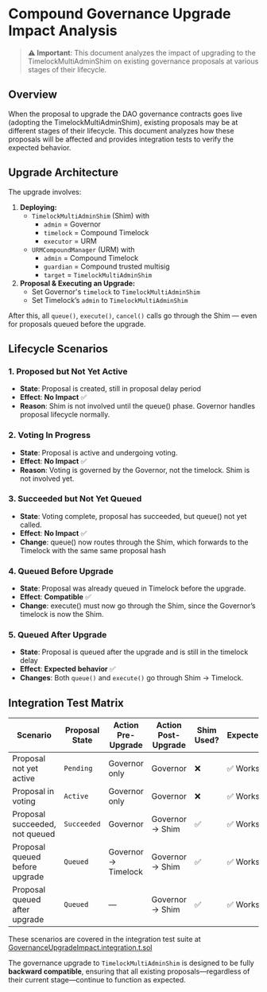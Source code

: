 # Compound Governance Upgrade Impact Analysis

> **⚠️ Important**: This document analyzes the impact of upgrading to the TimelockMultiAdminShim on existing governance proposals at various stages of their lifecycle.

## Overview

When the proposal to upgrade the DAO governance contracts goes live (adopting the TimelockMultiAdminShim), existing proposals may be at different stages of their lifecycle. This document analyzes how these proposals will be affected and provides integration tests to verify the expected behavior.

## Upgrade Architecture

The upgrade involves:

1. **Deploying:** 
    - `TimelockMultiAdminShim` (Shim) with  
      - `admin` = Governor
      - `timelock` = Compound Timelock
      - `executor` = URM
    - `URMCompoundManager` (URM) with 
       - `admin` = Compound Timelock
       - `guardian` = Compound trusted multisig
       - `target` = `TimelockMultiAdminShim`
2. **Proposal & Executing an Upgrade:** 
   - Set Governor's `timelock` to `TimelockMultiAdminShim`
   - Set Timelock’s `admin` to `TimelockMultiAdminShim`

After this, all `queue()`, `execute()`, `cancel()` calls go through the Shim — even for proposals queued before the upgrade.

## Lifecycle Scenarios

### 1. **Proposed but Not Yet Active**
- **State**: Proposal is created, still in proposal delay period
- **Effect**: **No Impact** ✅
- **Reason**: Shim is not involved until the queue() phase. Governor handles proposal lifecycle normally.

### 2. **Voting In Progress**
- **State**: Proposal is active and undergoing voting.
- **Effect**: **No Impact** ✅
- **Reason**: Voting is governed by the Governor, not the timelock. Shim is not involved yet.


### 3. **Succeeded but Not Yet Queued**
- **State**: Voting complete, proposal has succeeded, but queue() not yet called.
- **Effect**: **No Impact** ✅
- **Change**: queue() now routes through the Shim, which forwards to the Timelock with the same same proposal hash

### 4. **Queued Before Upgrade**
- **State**: Proposal was already queued in Timelock before the upgrade.
- **Effect**: **Compatible** ✅
- **Change**: execute() must now go through the Shim, since the Governor’s timelock is now the Shim.


### 5. **Queued After Upgrade**
- **State**: Proposal is queued after the upgrade and is still in the timelock delay
- **Effect**: **Expected behavior** ✅
- **Changes**: Both `queue()` and `execute()` go through Shim → Timelock.

## Integration Test Matrix

| Scenario                       | Proposal State | Action Pre-Upgrade  | Action Post-Upgrade | Shim Used? | Expected |
| ------------------------------ | -------------- | ------------------- | ------------------- | ---------- | -------- |
| Proposal not yet active        | `Pending`      | Governor only       | Governor            | ❌          | ✅ Works  |
| Proposal in voting             | `Active`       | Governor only       | Governor            | ❌          | ✅ Works  |
| Proposal succeeded, not queued | `Succeeded`    | Governor            | Governor → Shim     | ✅          | ✅ Works  |
| Proposal queued before upgrade | `Queued`       | Governor → Timelock | Governor → Shim     | ✅          | ✅ Works  |
| Proposal queued after upgrade  | `Queued`       | —                   | Governor → Shim     | ✅          | ✅ Works  |

These scenarios are covered in the integration test suite at [GovernanceUpgradeImpact.integration.t.sol](../test/GovernanceUpgradeImpact.integration.t.sol)

The governance upgrade to `TimelockMultiAdminShim` is designed to be fully **backward compatible**, ensuring that all existing proposals—regardless of their current stage—continue to function as expected.